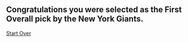 ## Congratulations you were selected as the First Overall pick by the New York Giants.  
[Start Over](../README.md)